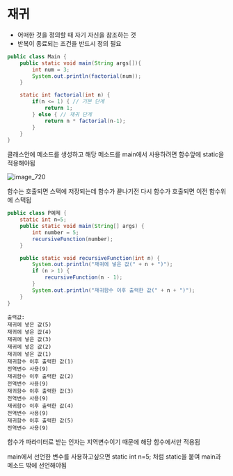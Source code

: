 
# 재귀
* 어떠한 것을 정의할 때 자기 자신을 참조하는 것
* 반복이 종료되는 조건을 반드시 정의 필요



```java
public class Main {
    public static void main(String args[]){
        int num = 3;
        System.out.println(factorial(num));
    }

    static int factorial(int n) {
        if(n <= 1) { // 기본 단계
            return 1;
        } else { // 재귀 단계
            return n * factorial(n-1);
        }
    }
}
```
클래스안에 메소드를 생성하고 해당 메소드를 main에서 사용하려면
함수앞에 static을 적용해야됨

![image_720](https://github.com/user-attachments/assets/1f142a41-e8fa-41c9-8e37-19439ba96e42)

함수는 호출되면 스택에 저장되는데 함수가 끝나기전 다시 함수가 호출되면 이전 함수위에 스택됨


```java
public class P예제 {
    static int n=5; 
    public static void main(String[] args) {
        int number = 5;
        recursiveFunction(number);
    }

    public static void recursiveFunction(int n) {
        System.out.println("재귀에 넣은 값(" + n + ")");
        if (n > 1) {
            recursiveFunction(n - 1);
        }
        System.out.println("재귀함수 이후 출력한 값(" + n + ")");
    }
}
```

```
출력값:
재귀에 넣은 값(5)
재귀에 넣은 값(4)
재귀에 넣은 값(3)
재귀에 넣은 값(2)
재귀에 넣은 값(1)
재귀함수 이후 출력한 값(1)
전역변수 사용(9)
재귀함수 이후 출력한 값(2)
전역변수 사용(9)
재귀함수 이후 출력한 값(3)
전역변수 사용(9)
재귀함수 이후 출력한 값(4)
전역변수 사용(9)
재귀함수 이후 출력한 값(5)
전역변수 사용(9)
```
함수가 파라미터로 받는 인자는 지역변수이기 때문에 해당 함수에서만 적용됨

main에서 선언한 변수를 사용하고싶으면 static int n=5; 처럼
static을 붙여 main과 메소드 밖에 선언해야됨

